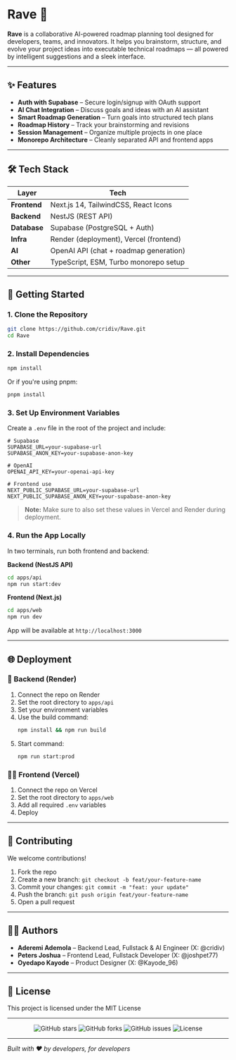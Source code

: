 # Rave 🚀

**Rave** is a collaborative AI-powered roadmap planning tool designed for developers, teams, and innovators. It helps you brainstorm, structure, and evolve your project ideas into executable technical roadmaps — all powered by intelligent suggestions and a sleek interface.

---

## ✨ Features

-  **Auth with Supabase** – Secure login/signup with OAuth support  
-  **AI Chat Integration** – Discuss goals and ideas with an AI assistant  
-  **Smart Roadmap Generation** – Turn goals into structured tech plans  
-  **Roadmap History** – Track your brainstorming and revisions  
-  **Session Management** – Organize multiple projects in one place  
-  **Monorepo Architecture** – Cleanly separated API and frontend apps  

---

## 🛠️ Tech Stack

| Layer        | Tech                                      |
|--------------|-------------------------------------------|
| **Frontend** | Next.js 14, TailwindCSS, React Icons      |
| **Backend**  | NestJS (REST API)                         |
| **Database** | Supabase (PostgreSQL + Auth)              |
| **Infra**    | Render (deployment), Vercel (frontend)    |
| **AI**       | OpenAI API (chat + roadmap generation)    |
| **Other**    | TypeScript, ESM, Turbo monorepo setup     |

---

## 🚀 Getting Started


### 1. Clone the Repository

```bash
git clone https://github.com/cridiv/Rave.git
cd Rave
```

### 2. Install Dependencies

```bash
npm install
```

Or if you're using pnpm:

```bash
pnpm install
```

### 3. Set Up Environment Variables

Create a `.env` file in the root of the project and include:

```env
# Supabase
SUPABASE_URL=your-supabase-url
SUPABASE_ANON_KEY=your-supabase-anon-key

# OpenAI
OPENAI_API_KEY=your-openai-api-key

# Frontend use
NEXT_PUBLIC_SUPABASE_URL=your-supabase-url
NEXT_PUBLIC_SUPABASE_ANON_KEY=your-supabase-anon-key
```

> **Note:** Make sure to also set these values in Vercel and Render during deployment.

### 4. Run the App Locally

In two terminals, run both frontend and backend:

**Backend (NestJS API)**
```bash
cd apps/api
npm run start:dev
```

**Frontend (Next.js)**
```bash
cd apps/web
npm run dev
```

App will be available at `http://localhost:3000`

---

## 🌐 Deployment

### 📡 Backend (Render)

1. Connect the repo on Render
2. Set the root directory to `apps/api`
3. Set your environment variables
4. Use the build command:
   ```bash
   npm install && npm run build
   ```
5. Start command:
   ```bash
   npm run start:prod
   ```

### 🧑‍💻 Frontend (Vercel)

1. Connect the repo on Vercel
2. Set the root directory to `apps/web`
3. Add all required `.env` variables
4. Deploy

---

## 🤝 Contributing

We welcome contributions!

1. Fork the repo
2. Create a new branch: `git checkout -b feat/your-feature-name`
3. Commit your changes: `git commit -m "feat: your update"`
4. Push the branch: `git push origin feat/your-feature-name`
5. Open a pull request

---

## 👨‍💻 Authors

- **Aderemi Ademola** – Backend Lead, Fullstack & AI Engineer (X: @cridiv)
- **Peters Joshua** – Frontend Lead, Fullstack Developer (X: @joshpet77)
- **Oyedapo Kayode** – Product Designer (X: @Kayode_96)

---

## 📜 License

This project is licensed under the MIT License

---


<div align="center">
  <img src="https://img.shields.io/github/stars/cridiv/Rave?style=social" alt="GitHub stars">
  <img src="https://img.shields.io/github/forks/cridiv/Rave?style=social" alt="GitHub forks">
  <img src="https://img.shields.io/github/issues/cridiv/Rave" alt="GitHub issues">
  <img src="https://img.shields.io/github/license/cridiv/Rave" alt="License">
</div>

---

*Built with ❤️ by developers, for developers*
